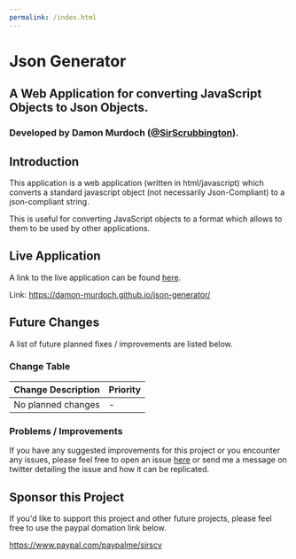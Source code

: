 ```yaml
---
permalink: /index.html
---
```


# Json Generator
## A Web Application for converting JavaScript Objects to Json Objects.
### Developed by Damon Murdoch ([@SirScrubbington](https://twitter.com/SirScrubbington)).

## Introduction
This application is a web application (written in html/javascript) which 
converts a standard javascript object (not necessarily Json-Compliant) to a 
json-compliant string. 

This is useful for converting JavaScript objects to a format which allows 
to them to be used by other applications.

## Live Application
A link to the live application can be found 
[here](https://damon-murdoch.github.io/json-generator/).

Link: https://damon-murdoch.github.io/json-generator/

## Future Changes
A list of future planned fixes / improvements are listed below.

### Change Table
| Change Description | Priority |
| ------------------ | -------- |
| No planned changes | -        |

### Problems / Improvements
If you have any suggested improvements for this project or you encounter any issues, please feel free to open an issue [here](https://github.com/damon-murdoch/coverage-calculator/issues) or send me a message on twitter detailing the issue and how it can be replicated.

## Sponsor this Project
If you'd like to support this project and other future projects, 
please feel free to use the paypal domation link below.

https://www.paypal.com/paypalme/sirscv